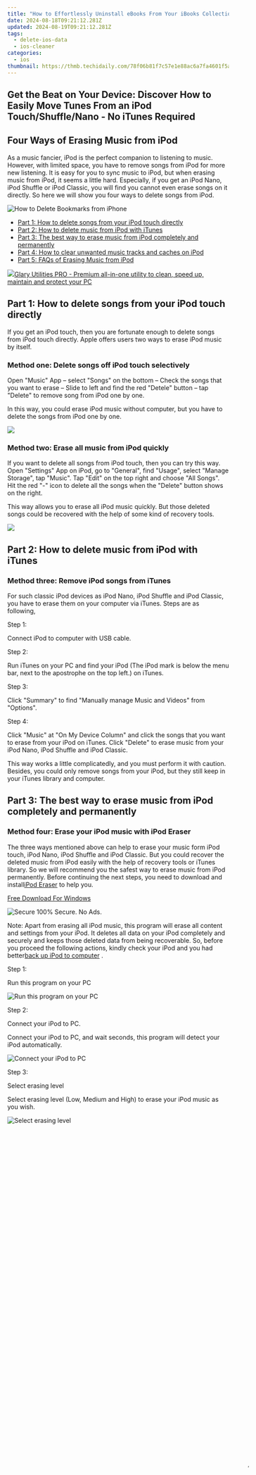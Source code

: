 ```yaml
---
title: "How to Effortlessly Uninstall eBooks From Your iBooks Collection: The Three Superior Strategies"
date: 2024-08-18T09:21:12.281Z
updated: 2024-08-19T09:21:12.281Z
tags:
  - delete-ios-data
  - ios-cleaner
categories:
  - ios
thumbnail: https://thmb.techidaily.com/78f06b81f7c57e1e88ac6a7fa4601f5ae07cf7d31be3889aa12b125cc68b1e89.jpg
---
```


## Get the Beat on Your Device: Discover How to Easily Move Tunes From an iPod Touch/Shuffle/Nano - No iTunes Required

## Four Ways of Erasing Music from iPod

 As a music fancier, iPod is the perfect companion to listening to music. However, with limited space, you have to remove songs from iPod for more new listening. It is easy for you to sync music to iPod, but when erasing music from iPod, it seems a little hard. Especially, if you get an iPod Nano, iPod Shuffle or iPod Classic, you will find you cannot even erase songs on it directly. So here we will show you four ways to delete songs from iPod.

![How to Delete Bookmarks from iPhone](https://www.aiseesoft.com/images/iphone-data-eraser/how-to-erase-music-from-ipod.jpg)

* [Part 1: How to delete songs from your iPod touch directly](https://tools.techidaily.com/aiseesoft/erase-iphone/)
* [Part 2: How to delete music from iPod with iTunes](https://tools.techidaily.com/aiseesoft/erase-iphone/)
* [Part 3: The best way to erase music from iPod completely and permanently](https://tools.techidaily.com/aiseesoft/erase-iphone/)
* [Part 4: How to clear unwanted music tracks and caches on iPod](https://tools.techidaily.com/aiseesoft/erase-iphone/)
* [Part 5: FAQs of Erasing Music from iPod](https://tools.techidaily.com/aiseesoft/erase-iphone/)

<!-- affiliate ads begin -->
<a href="https://order.glarysoft.com/order/checkout.php?PRODS=4535075&QTY=1&AFFILIATE=108875&CART=1"><img src="https://secure.avangate.com/images/merchant/6734fa703f6633ab896eecbdfad8953a/products/GU-500_672.png" border="0">Glary Utilities PRO -  Premium all-in-one utility to clean, speed up, maintain and protect your PC</a>
<!-- affiliate ads end -->
## Part 1: How to delete songs from your iPod touch directly

 If you get an iPod touch, then you are fortunate enough to delete songs from iPod touch directly. Apple offers users two ways to erase iPod music by itself.

### Method one: Delete songs off iPod touch selectively

 Open "Music" App – select "Songs" on the bottom – Check the songs that you want to erase – Slide to left and find the red "Detele" button – tap "Delete" to remove song from iPod one by one.

 In this way, you could erase iPod music without computer, but you have to delete the songs from iPod one by one.

<!-- affiliate ads begin -->
<a href="https://secure.2checkout.com/order/checkout.php?PRODS=4715391&QTY=1&AFFILIATE=108875&CART=1"><img src="https://secure.avangate.com/images/merchant/7f687767ccf20fcea1c9dc4a5adc2326/Digisigner_banner_728_x_90_color_version.png" border="0"></a>
<!-- affiliate ads end -->
### Method two: Erase all music from iPod quickly

 If you want to delete all songs from iPod touch, then you can try this way. Open "Settings" App on iPod, go to "General", find "Usage", select "Manage Storage", tap "Music". Tap "Edit" on the top right and choose "All Songs". Hit the red "-" icon to delete all the songs when the "Delete" button shows on the right.

 This way allows you to erase all iPod music quickly. But those deleted songs could be recovered with the help of some kind of recovery tools.

<!-- affiliate ads begin -->
<a href="https://secure.2checkout.com/order/checkout.php?PRODS=4728277&QTY=1&AFFILIATE=108875&CART=1"><img src="https://secure.avangate.com/images/merchant/f7f07e7dab09533bc71247a5b29a7373/products/1_iDeviceMessageBox.png" border="0"></a>
<!-- affiliate ads end -->
## Part 2: How to delete music from iPod with iTunes

### Method three: Remove iPod songs from iTunes

 For such classic iPod devices as iPod Nano, iPod Shuffle and iPod Classic, you have to erase them on your computer via iTunes. Steps are as following,

Step 1:

Connect iPod to computer with USB cable.

Step 2:

 Run iTunes on your PC and find your iPod (The iPod mark is below the menu bar, next to the apostrophe on the top left.) on iTunes.

Step 3:

 Click "Summary" to find "Manually manage Music and Videos" from "Options".

Step 4:

 Click "Music" at "On My Device Column" and click the songs that you want to erase from your iPod on iTunes. Click "Delete" to erase music from your iPod Nano, iPod Shuffle and iPod Classic.

 This way works a little complicatedly, and you must perform it with caution. Besides, you could only remove songs from your iPod, but they still keep in your iTunes library and computer.

## Part 3: The best way to erase music from iPod completely and permanently

### Method four: Erase your iPod music with iPod Eraser

 The three ways mentioned above can help to erase your music form iPod touch, iPod Nano, iPod Shuffle and iPod Classic. But you could recover the deleted music from iPod easily with the help of recovery tools or iTunes library. So we will recommend you the safest way to erase music from iPod permanently. Before continuing the next steps, you need to download and install[iPod Eraser](https://tools.techidaily.com/aiseesoft/fone-eraser/) to help you.

[Free Download For Windows](https://secure.2checkout.com/order/checkout.php?PRODS=4645623&QTY=1&AFFILIATE=108875&CART=1)

![Secure](https://www.aiseesoft.com/images/product/secure.svg) 100% Secure. No Ads.

 Note: Apart from erasing all iPod music, this program will erase all content and settings from your iPod. It deletes all data on your iPod completely and securely and keeps those deleted data from being recoverable. So, before you proceed the following actions, kindly check your iPod and you had better[back up iPod to computer](https://tools.techidaily.com/aiseesoft/ios-transfer/) .

Step 1:

Run this program on your PC

![Run this program on your PC](https://www.aiseesoft.com/images/iphone-data-eraser/connect-device.jpg)

Step 2:

Connect your iPod to PC.

 Connect your iPod to PC, and wait seconds, this program will detect your iPod automatically.

![Connect your iPod to PC](https://www.aiseesoft.com/images/iphone-data-eraser/connect-ipod.jpg)

Step 3:

Select erasing level

 Select erasing level (Low, Medium and High) to erase your iPod music as you wish.

![Select erasing level](https://www.aiseesoft.com/images/iphone-data-eraser/select-erasing-level.jpg)
<!-- affiliate ads begin -->
<span id="1793213">
					<video width="1080" height="1620" style="cursor:pointer"
           poster="//a.impactradius-go.com/display-clicktoplayimage/1793213.jpeg"
           onclick="if(!this.playClicked){this.play();this.setAttribute('controls',true);this.playClicked=true;}">
	   <source src="//a.impactradius-go.com/display-ad/19135-1793213">
	   <img src="//a.impactradius-go.com/display-clicktoplayimage/1793213.jpeg" style="border: none; height: 100%; width: 100%; object-fit: contain">
	</video>
	<div style="width:1080px;text-align:center"><a href="javascript:window.open(decodeURIComponent('https%3A%2F%2Ftinyland.pxf.io%2Fc%2F5597632%2F1793213%2F19135'), '_blank');void(0);">Click here</a></div>
</span>
<img height="0" width="0" src="https://imp.pxf.io/i/5597632/1793213/19135" style="position:absolute;visibility:hidden;" border="0" />
<!-- affiliate ads end -->

Step 4:

Start to erase

Click the Start button to erase all music from your iPod.

![Start to erase](https://www.aiseesoft.com/images/iphone-data-eraser/erase-ipod-music.jpg)
<!-- affiliate ads begin -->
<a href="https://appsumo.8odi.net/c/5597632/2082532/7443" target="_top" id="2082532"><img src="//a.impactradius-go.com/display-ad/7443-2082532" border="0" alt="" width="1200" height="600"/></a><img height="0" width="0" src="https://appsumo.8odi.net/i/5597632/2082532/7443" style="position:absolute;visibility:hidden;" border="0" />
<!-- affiliate ads end -->

## Part 4: How to clear unwanted music tracks and caches on iPod

 Erasing all your music from iPod means that there is no chance of recovering the data again. That will erase all data whether it is the sound, album, cache, or other private information. But if you just want to clean up unnecessary music tracks, albums or other invisible files on your iPod, you can choose a cleaning tool to free up more space of your iPod. That's what[Aiseesoft iPhone Cleaner](https://tools.techidaily.com/aiseesoft/iphone-cleaner/) software can do for you. With this software, all the junk files will be automatically detected and cleaned from your iPod in one click, including app crash logs, app caches, download temp files and many more.

[Free Download For Windows](https://secure.2checkout.com/order/cart.php?PRODS=34015782&QTY=1&AFFILIATE=108875)

![Secure](https://www.aiseesoft.com/images/product/secure.svg) 100% Secure. No Ads.

### How to Clean iPod with Aiseesoft iPhone Cleaner

Step 1:

 Free download Aiseesoft iPhone Cleaner, install and launch it on your computer.

![Connect iPhone](https://www.aiseesoft.com/images/iphone-cleaner/connect-iphone.jpg)
<!-- affiliate ads begin -->
<a href="https://shop.mondly.com/affiliate.php?ACCOUNT=ATISTUDI&AFFILIATE=108875&PATH=https%3A%2F%2Fwww.mondly.com%3FAFFILIATE%3D108875%26RESOURCE%3D%2BEducational%2B300x600%2B"><img src="https://secure.avangate.com/images/merchant/69c418c33ec2e1a4267fa9bb77fa1428/educational-300x600.gif" border="0"></a>
<!-- affiliate ads end -->

Step 2:

 Get your iPod connected to the computer with USB cable, Then, you can see the below interface. Click on theQuick Scan button to preview more detailed information.

![Quick Scan](https://www.aiseesoft.com/images/iphone-cleaner/quick-scan.jpg)
<!-- affiliate ads begin -->
<a href="https://lightailing.sjv.io/c/5597632/1638364/17190" target="_top" id="1638364"><img src="//a.impactradius-go.com/display-ad/17190-1638364" border="0" alt="" width="1280" height="720"/></a><img height="0" width="0" src="https://imp.pxf.io/i/5597632/1638364/17190" style="position:absolute;visibility:hidden;" border="0" />
<!-- affiliate ads end -->

Step 3:

 Here you will find 4 available options to clean up your iPod. To clear your music junk files, find the first option –Erase Junk Files and then click theErase button to move on.

![Free Up Space](https://www.aiseesoft.com/images/iphone-cleaner/free-up-space.jpg)

Step 4:

 Now, you will choose the files you want to remove from iPod and hit on theErase button to clean them from your iPod. Now, just wait for the process to get completed within a little while.

![Erase Junk Files](https://www.aiseesoft.com/images/iphone-cleaner/erase-junk-files.jpg)
<!-- affiliate ads begin -->
<a href="https://secure.2checkout.com/order/checkout.php?PRODS=40203538&QTY=1&AFFILIATE=108875&CART=1"><img src="https://secure.avangate.com/images/merchant/cc4b82e826b52ec41c810301548e8f48/products/audio-to-text-transcription-software.png" border="0">EaseText Audio to Text Converter for Windows (Personal Edition) - An intelligent tool to transcribe & convert audio to text freely </a>
<!-- affiliate ads end -->

<!-- affiliate ads begin -->
<a href="https://shop.manycam.com/order/checkout.php?PRODS=17727588&QTY=1&AFFILIATE=108875&CART=1"><img src="https://secure.avangate.com/images/merchant/8230bea7d54bcdf99cdfe85cb07313d5/mcaffbanner600x500.png" border="0"></a>
<a href="https://shop.manycam.com/order/checkout.php?PRODS=17727588&QTY=1&AFFILIATE=108875&CART=1"><img src="https://secure.avangate.com/images/merchant/8230bea7d54bcdf99cdfe85cb07313d5/Affiliates_300x250px_valentinesday.png" border="0"></a>
<!-- affiliate ads end -->
## Part 5: FAQs of Erasing Music from iPod

Why can't I delete songs from my iPod?

 It is probably that the sync setting in iTunes might prevent songs from being deleted. Go to your iTunes and turn off auto-sync and it should be able to be removed from your iPod.

 How do I delete songs from an iPod without iTunes?

 You can try the methods-mentioned in the Part 1 to learn more details.

 Can I erase everything on an iPad without iTunes?

 Without iTunes, you can come to iTunes alternative, like the professional one called Aiseesoft iPhone Cleaner. It supports all models of iPods, iPhones, and iPads. This software offers the free trial to remove everything from your iPod permanently with no chance of recovering. You can delete all data at a time. In addition, you can also use it to clean up junk files, uninstall unwanted apps, delete large files, and more.

<!-- affiliate ads begin -->
<a href="https://secure.2checkout.com/order/checkout.php?PRODS=4665597&QTY=1&AFFILIATE=108875&CART=1"><img src="https://www.pcclean.io/wp-content/uploads/2018/03/winutilities-box-130521.png" border="0">WinUtilities Pro</a>
<!-- affiliate ads end -->
### Conclusion

 Now, 3 ways to delete bookmarks on iPhone have been shown to you. And you can choose one of them to clear bookmarks on iPhone, including your Google, Firefox, and Safari bookmarks. Of course, if you have better ideas, you can tell us through your review.

What do you think of this post?

* [1](https://tools.techidaily.com/aiseesoft/erase-iphone/)
* [2](https://tools.techidaily.com/aiseesoft/erase-iphone/)
* [3](https://tools.techidaily.com/aiseesoft/erase-iphone/)
* [4](https://tools.techidaily.com/aiseesoft/erase-iphone/)
* [5](https://tools.techidaily.com/aiseesoft/erase-iphone/)

Excellent

Rating: 4.8 / 5 (based on 177 votes) Follow Us on [](https://www.facebook.com/aiseesoft) [](https://twitter.com/AiseesoftStudio) [](https://www.youtube.com/c/aiseesoft)

More Reading

* [Delete iPhone Photos](https://www.aiseesoft.com/images/more-reading/delete-iphone-photos-s.jpg ) ](https://tools.techidaily.com/aiseesoft/erase-iphone/) [How to Delete iPhone Photos or Pictures](https://tools.techidaily.com/aiseesoft/erase-iphone/)  
 If you just want to delete photos or pictures, you can read this article.
* [Clear Data and Settings on iPhone](https://www.aiseesoft.com/images/more-reading/clear-all-data-and-settings-s.jpg ) ](https://tools.techidaily.com/aiseesoft/erase-iphone/) [How can I Clear iPhone Data and Settings](https://tools.techidaily.com/aiseesoft/erase-iphone/)  
Read this article to clear all iPhone data and settings.
* [Erase All Contacts](https://www.aiseesoft.com/images/more-reading/erase-contacts-on-iphone-s.jpg) ](https://tools.techidaily.com/aiseesoft/erase-iphone/) [Erase Contacts on iPhone](https://tools.techidaily.com/aiseesoft/erase-iphone/)  
Follow this article to erase all contacts on iPhone.

![Disqus Icon](https://www.aiseesoft.com/images/article/disqus-icon.png) Leave your comment and join our discussion

<ins class="adsbygoogle"
     style="display:block"
     data-ad-format="autorelaxed"
     data-ad-client="ca-pub-7571918770474297"
     data-ad-slot="1223367746"></ins>



<ins class="adsbygoogle"
     style="display:block"
     data-ad-client="ca-pub-7571918770474297"
     data-ad-slot="8358498916"
     data-ad-format="auto"
     data-full-width-responsive="true"></ins>

<span class="atpl-alsoreadstyle">Also read:</span>
<div><ul>
<li><a href="https://youtube-data.techidaily.com/024-approved-optimize-your-videos-discoverability-with-key-youtube-seo-strategies/"><u>[New] 2024 Approved  Optimize Your Videos' Discoverability with Key YouTube SEO Strategies</u></a></li>
<li><a href="https://digital-screen-recording.techidaily.com/new-hit-list-top-10-songs-in-one-place/"><u>[New] Hit List  Top 10 Songs in One Place</u></a></li>
<li><a href="https://facebook-videos.techidaily.com/new-in-2024-beating-buffering-bars-in-twitch-broadcasts-today/"><u>[New] In 2024, Beating Buffering Bars in Twitch Broadcasts Today</u></a></li>
<li><a href="https://discord-videos.techidaily.com/new-top-10-screen-capture-apps-for-discord-gamers/"><u>[New] Top 10 Screen Capture Apps for Discord Gamers</u></a></li>
<li><a href="https://instagram-videos.techidaily.com/updated-in-2024-video-editing-for-virality-a-comprehensive-guide-to-instagram-success/"><u>[Updated] In 2024, Video Editing for Virality  A Comprehensive Guide to Instagram Success</u></a></li>
<li><a href="https://desktop-recording.techidaily.com/2024-approved-the-complete-hulu-recording-manual-for-pc-mac-and-mobile-users/"><u>2024 Approved  The Complete Hulu Recording Manual for PC, Mac & Mobile Users</u></a></li>
<li><a href="https://some-guidance.techidaily.com/2024-approved-the-ultimate-compact-drone-guide-unraveling-dji-sparks-selfie-prowess/"><u>2024 Approved  The Ultimate Compact Drone Guide  Unraveling DJI Spark's Selfie Prowess</u></a></li>
<li><a href="https://buynow-tips.techidaily.com/5-must-have-gaming-devices-dominating-2024/"><u>5 Must-Have Gaming Devices Dominating 2024</u></a></li>
<li><a href="https://os-tips.techidaily.com/a-step-by-step-guide-to-setting-your-favorite-images-as-iphone-background-wallpapers/"><u>A Step-by-Step Guide to Setting Your Favorite Images as iPhone Background Wallpapers</u></a></li>
<li><a href="https://data-safeguard.techidaily.com/ace-your-archive-premium-photo-refurbishing-programs-reviewed/"><u>Ace Your Archive: Premium Photo Refurbishing Programs Reviewed</u></a></li>
<li><a href="https://tech-recovery.techidaily.com/best-online-tools-and-sites-for-easy-apartment-exploration/"><u>Best Online Tools and Sites for Easy Apartment Exploration</u></a></li>
<li><a href="https://os-tips.techidaily.com/best-places-to-fix-a-cracked-iphone-display-prices-and-reviews/"><u>Best Places to Fix a Cracked iPhone Display: Prices & Reviews</u></a></li>
<li><a href="https://os-tips.techidaily.com/breaking-free-from-the-ios-data-recovery-endless-cycle-top-three-solutions/"><u>Breaking Free From the iOS Data Recovery Endless Cycle: Top Three Solutions</u></a></li>
<li><a href="https://os-tips.techidaily.com/common-queries-and-insights-on-managing-iphones-voicemail-system/"><u>Common Queries & Insights on Managing iPhone's Voicemail System</u></a></li>
<li><a href="https://os-tips.techidaily.com/complete-tutorial-on-how-to-recover-iphone-with-icloud-backup-files/"><u>Complete Tutorial on How to Recover iPhone with iCloud Backup Files</u></a></li>
<li><a href="https://os-tips.techidaily.com/comprehensive-troubleshooting-techniques-for-reviving-every-iphones-a-detailed-walkthrough/"><u>Comprehensive Troubleshooting Techniques for Reviving Every iPhones - A Detailed Walkthrough</u></a></li>
<li><a href="https://win-solutions.techidaily.com/confirming-active-status-is-xbox-live-up-and-running/"><u>Confirming Active Status: Is Xbox Live Up and Running?</u></a></li>
<li><a href="https://youtube-clips.techidaily.com/crafting-visual-wonders-home-made-effects-demystified/"><u>Crafting Visual Wonders  Home-Made Effects Demystified</u></a></li>
<li><a href="https://os-tips.techidaily.com/essential-solutions-fixing-your-iphones-wi-fi-connection-issues-in-just-7-steps/"><u>Essential Solutions: Fixing Your iPhone's Wi-Fi Connection Issues in Just 7 Steps</u></a></li>
<li><a href="https://os-tips.techidaily.com/fast-track-to-finding-your-phones-imei-offline-a-step-by-step-guide/"><u>Fast Track to Finding Your Phone's IMEI Offline – A Step-by-Step Guide</u></a></li>
<li><a href="https://os-tips.techidaily.com/fenrir/"><u>Fenrir -</u></a></li>
<li><a href="https://os-tips.techidaily.com/fix-it-now-effective-strategies-for-resolving-iphone-outlook-issues-fast/"><u>Fix It Now: Effective Strategies for Resolving iPhone Outlook Issues Fast</u></a></li>
<li><a href="https://os-tips.techidaily.com/fixing-non-functional-call-forwarding-on-your-iphone-effective-solutions-and-tips/"><u>Fixing Non-Functional Call Forwarding on Your iPhone: Effective Solutions and Tips</u></a></li>
<li><a href="https://os-tips.techidaily.com/fixing-non-responsive-touch-screens-in-apples-ipad-ios-1110912-models/"><u>Fixing Non-Responsive Touch Screens in Apple's iPad (iOS 11/10/9/12) Models</u></a></li>
<li><a href="https://os-tips.techidaily.com/guide-top-3-methods-for-enforcing-parental-control-on-your-childs-snapchat-app-on-ios-devices/"><u>Guide: Top 3 Methods for Enforcing Parental Control on Your Child's Snapchat App on iOS Devices</u></a></li>
<li><a href="https://screen-mirror.techidaily.com/how-to-cast-infinix-smart-8-screen-to-pc-using-wifi-drfone-by-drfone-android/"><u>How to Cast Infinix Smart 8 Screen to PC Using WiFi | Dr.fone</u></a></li>
<li><a href="https://os-tips.techidaily.com/how-to-revive-and-resume-control-over-your-stuck-iphone-effective-troubleshooting-techniques/"><u>How to Revive & Resume Control Over Your Stuck iPhone: Effective Troubleshooting Techniques</u></a></li>
<li><a href="https://os-tips.techidaily.com/how-to-uncover-your-icloud-password-with-just-your-devices-imei-number-expert-secrets-revealed/"><u>How To Uncover Your iCloud Password With Just Your Device's IMEI Number - Expert Secrets Revealed!</u></a></li>
<li><a href="https://os-tips.techidaily.com/1723620251539-imessage-image-vanishing-issue-heres-the-ultimate-guide-to-resolving-it/"><u>IMessage Image Vanishing Issue? Here's the Ultimate Guide to Resolving It</u></a></li>
<li><a href="https://os-tips.techidaily.com/immediate-remedies-for-muted-iphones-expert-tips-to-restore-volume-fast/"><u>Immediate Remedies for Muted iPhones: Expert Tips to Restore Volume Fast</u></a></li>
<li><a href="https://android-transfer.techidaily.com/in-2024-5-easy-ways-to-copy-contacts-from-xiaomi-redmi-note-13-proplus-5g-to-iphone-14-and-15-drfone-by-drfone-transfer-from-android-transfer-from-android/"><u>In 2024, 5 Easy Ways to Copy Contacts from Xiaomi Redmi Note 13 Pro+ 5G to iPhone 14 and 15 | Dr.fone</u></a></li>
<li><a href="https://android-unlock.techidaily.com/in-2024-how-to-unlock-samsung-galaxy-a23-5g-phone-password-without-factory-reset-by-drfone-android/"><u>In 2024, How to Unlock Samsung Galaxy A23 5G Phone Password Without Factory Reset?</u></a></li>
<li><a href="https://extra-approaches.techidaily.com/in-2024-mastering-iphone-ringtone-updates/"><u>In 2024, Mastering iPhone Ringtone Updates</u></a></li>
<li><a href="https://os-tips.techidaily.com/mastering-ipad-restoration-the-ultimate-step-by-step-tutorial-for-activatingdeactivating-recovery-mode/"><u>Mastering iPad Restoration: The Ultimate Step-by-Step Tutorial for Activating/Deactivating Recovery Mode</u></a></li>
<li><a href="https://os-tips.techidaily.com/1723620257938-maxed-out-memory-on-your-iphone-heres-how-you-can-free-up-space-in-14-ways/"><u>Maxed Out Memory on Your iPhone? Here's How You Can Free Up Space in 14 Ways</u></a></li>
<li><a href="https://win11.techidaily.com/old-pc-new-atlasos-a-gaming-transformation/"><u>Old PC, New AtlasOS: A Gaming Transformation</u></a></li>
<li><a href="https://os-tips.techidaily.com/overcoming-obstacles-how-to-correctly-troubleshoot-itunes-match-problems/"><u>Overcoming Obstacles: How to Correctly Troubleshoot iTunes Match Problems</u></a></li>
<li><a href="https://os-tips.techidaily.com/resolve-iphone-recovery-mode-issues-quickly-with-these-3-secure-methods/"><u>Resolve iPhone Recovery Mode Issues Quickly with These 3 Secure Methods</u></a></li>
<li><a href="https://os-tips.techidaily.com/ringtones-gone-rogue-discover-10plus-methods-for-reviving-the-sound-on-iphone-ipad-and-android-devices/"><u>Ringtones Gone Rogue? Discover 10+ Methods for Reviving the Sound on iPhone, iPad & Android Devices</u></a></li>
<li><a href="https://howto.techidaily.com/simple-solutions-to-fix-android-systemui-has-stopped-error-for-honor-x9a-drfone-by-drfone-fix-android-problems-fix-android-problems/"><u>Simple Solutions to Fix Android SystemUI Has Stopped Error For Honor X9a | Dr.fone</u></a></li>
<li><a href="https://os-tips.techidaily.com/siri-stuck-top-10-fixes-to-reactivate-siri-on-your-iphone-comprehensive-tutorial/"><u>Siri Stuck? Top 10 Fixes to Reactivate Siri on Your iPhone – Comprehensive Tutorial</u></a></li>
<li><a href="https://os-tips.techidaily.com/solve-your-iphones-bluetooth-problem-a-step-by-step-guide-with-10-proven-fixes/"><u>Solve Your iPhone's Bluetooth Problem: A Step-by-Step Guide with 10 Proven Fixes</u></a></li>
<li><a href="https://os-tips.techidaily.com/solve-your-iphones-missing-alerts-problem-with-these-8-effective-fixes-for-ios-versions-10-to-12/"><u>Solve Your iPhone's Missing Alerts Problem with These 8 Effective Fixes for iOS Versions 10 to 12</u></a></li>
<li><a href="https://os-tips.techidaily.com/solve-your-snapchat-struggles-in-5-easy-steps-quick-fixes-for-usability-issues/"><u>Solve Your Snapchat Struggles in 5 Easy Steps - Quick Fixes for Usability Issues</u></a></li>
<li><a href="https://os-tips.techidaily.com/solving-the-issue-of-a-deactivated-apple-id-top-5-methods-for-restoring-your-appstore-and-itunes-functionality/"><u>Solving the Issue of a Deactivated Apple ID: Top 5 Methods for Restoring Your AppStore & iTunes Functionality</u></a></li>
<li><a href="https://os-tips.techidaily.com/step-by-step-guide-how-to-effectively-reboot-your-ipod-touchnanoshuffle-issues-resolved/"><u>Step-by-Step Guide: How to Effectively Reboot Your iPod Touch/Nano/Shuffle (Issues Resolved)</u></a></li>
<li><a href="https://os-tips.techidaily.com/struggling-with-your-iphones-screen-top-solutions-inside/"><u>Struggling With Your iPhone's Screen? Top Solutions Inside</u></a></li>
<li><a href="https://os-tips.techidaily.com/the-complete-gods-and-goddesses-of-ancient-egypt/"><u>The Complete Gods and Goddesses of Ancient Egypt</u></a></li>
<li><a href="https://os-tips.techidaily.com/the-definitive-strategy-for-reviving-a-blocked-iphone-secrets-to-access-unlock-and-data-retrieval/"><u>The Definitive Strategy for Reviving a Blocked iPhone: Secrets to Access, Unlock, and Data Retrieval</u></a></li>
<li><a href="https://os-tips.techidaily.com/the-life-of-the-greek-gods/"><u>The Life of the Greek Gods</u></a></li>
<li><a href="https://os-tips.techidaily.com/the-ultimate-guide-fix-your-unresponsive-facetime-connection-with-these-simple-6-steps/"><u>The Ultimate Guide: Fix Your Unresponsive FaceTime Connection with These Simple 6 Steps</u></a></li>
<li><a href="https://android-location-track.techidaily.com/top-6-appsservices-to-trace-any-oneplus-11-5g-location-by-mobile-number-drfone-by-drfone-virtual-android/"><u>Top 6 Apps/Services to Trace Any OnePlus 11 5G Location By Mobile Number | Dr.fone</u></a></li>
<li><a href="https://os-tips.techidaily.com/troubleshoot-your-iphone-ease-a-detailed-list-of-24-common-problems-and-fixes/"><u>Troubleshoot Your iPhone Ease: A Detailed List of 24 Common Problems & Fixes</u></a></li>
<li><a href="https://os-tips.techidaily.com/troubleshooting-ios-16-wifi-connectivity-issues-common-problems-and-fixes/"><u>Troubleshooting IOS 16 WiFi Connectivity Issues: Common Problems & Fixes</u></a></li>
<li><a href="https://os-tips.techidaily.com/troubleshooting-made-easy-resolving-your-iphone-restore-hiccups-quickly-and-effectively/"><u>Troubleshooting Made Easy: Resolving Your iPhone Restore Hiccups Quickly and Effectively</u></a></li>
<li><a href="https://os-tips.techidaily.com/troubleshooting-steps-connecting-and-syncing-an-iphone-with-windows-or-mac/"><u>Troubleshooting Steps: Connecting and Syncing an iPhone with Windows or Mac</u></a></li>
<li><a href="https://os-tips.techidaily.com/troubleshooting-tips-for-iphone-photography-dealing-with-unresponsive-image-capture-functionality/"><u>Troubleshooting Tips for iPhone Photography: Dealing with Unresponsive Image Capture Functionality</u></a></li>
<li><a href="https://os-tips.techidaily.com/understanding-and-solving-iphone-heat-up-a-comprehensive-guide/"><u>Understanding and Solving iPhone Heat-Up: A Comprehensive Guide</u></a></li>
<li><a href="https://easy-unlock-android.techidaily.com/unlock-your-nubia-red-magic-9-pro-phone-with-ease-the-3-best-lock-screen-removal-tools-by-drfone-android/"><u>Unlock Your Nubia Red Magic 9 Pro Phone with Ease The 3 Best Lock Screen Removal Tools</u></a></li>
<li><a href="https://fake-location.techidaily.com/what-are-location-permissions-life360-on-vivo-v29e-drfone-by-drfone-virtual-android/"><u>What are Location Permissions Life360 On Vivo V29e? | Dr.fone</u></a></li>
</ul></div>
